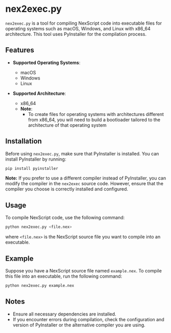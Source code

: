 # nex2exec.py

`nex2exec.py` is a tool for compiling NexScript code into executable files for operating systems such as macOS, Windows, and Linux with x86_64 architecture. This tool uses PyInstaller for the compilation process.

## Features

- **Supported Operating Systems**:
  - macOS
  - Windows
  - Linux

- **Supported Architecture**:
  - x86_64
  - **Note**:
      - To create files for operating          systems with architectures different from x86_64, you will need to build a bootloader tailored to the architecture of that operating system

## Installation

Before using `nex2exec.py`, make sure that PyInstaller is installed. You can install PyInstaller by running:

```bash
pip install pyinstaller
```

**Note:** If you prefer to use a different compiler instead of PyInstaller, you can modify the compiler in the `nex2exec` source code. However, ensure that the compiler you choose is correctly installed and configured.

## Usage

To compile NexScript code, use the following command:

```bash
python nex2exec.py <file.nex>
```

where `<file.nex>` is the NexScript source file you want to compile into an executable.

## Example

Suppose you have a NexScript source file named `example.nex`. To compile this file into an executable, run the following command:

```bash
python nex2exec.py example.nex
```

## Notes

- Ensure all necessary dependencies are installed.
- If you encounter errors during compilation, check the configuration and version of PyInstaller or the alternative compiler you are using.
